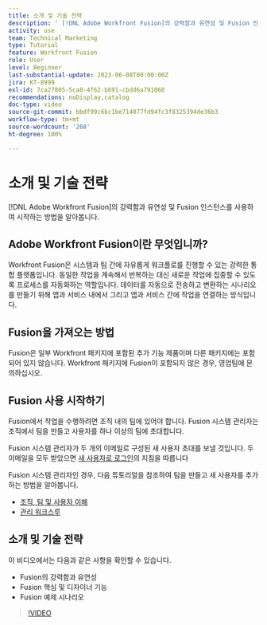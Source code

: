 ```yaml
---
title: 소개 및 기술 전략
description: ' [!DNL Adobe Workfront Fusion]의 강력함과 유연성 및 Fusion 인스턴스를 사용하여 시작하는 방법을 알아봅니다.'
activity: use
team: Technical Marketing
type: Tutorial
feature: Workfront Fusion
role: User
level: Beginner
last-substantial-update: 2023-06-08T00:00:00Z
jira: KT-8999
exl-id: 7ca27805-5ca8-4f62-b691-cbdd6a791060
recommendations: noDisplay,catalog
doc-type: video
source-git-commit: bbdf99c6bc1be714077fd94fc3f8325394de36b3
workflow-type: tm+mt
source-wordcount: '268'
ht-degree: 100%

---
```


# 소개 및 기술 전략

[!DNL Adobe Workfront Fusion]의 강력함과 유연성 및 Fusion 인스턴스를 사용하여 시작하는 방법을 알아봅니다.

## Adobe Workfront Fusion이란 무엇입니까?

Workfront Fusion은 시스템과 팀 간에 자유롭게 워크플로를 진행할 수 있는 강력한 통합 플랫폼입니다. 동일한 작업을 계속해서 반복하는 대신 새로운 작업에 집중할 수 있도록 프로세스를 자동화하는 역할입니다. 데이터를 자동으로 전송하고 변환하는 시나리오를 만들기 위해 앱과 서비스 내에서 그리고 앱과 서비스 간에 작업을 연결하는 방식입니다.

## Fusion을 가져오는 방법

Fusion은 일부 Workfront 패키지에 포함된 추가 기능 제품이며 다른 패키지에는 포함되어 있지 않습니다. Workfront 패키지에 Fusion이 포함되지 않은 경우, 영업팀에 문의하십시오.

## Fusion 사용 시작하기

Fusion에서 작업을 수행하려면 조직 내의 팀에 있어야 합니다. Fusion 시스템 관리자는 조직에서 팀을 만들고 사용자를 하나 이상의 팀에 초대합니다.

Fusion 시스템 관리자가 두 개의 이메일로 구성된 새 사용자 초대를 보낼 것입니다. 두 이메일을 모두 받았으면 [새 사용자로 로그인](https://experienceleague.adobe.com/docs/workfront-learn/tutorials-workfront/fusion/welcome-to-workfront-fusion/log-in-as-a-new-user.html?lang=ko-KR)의 지침을 따릅니다

Fusion 시스템 관리자인 경우, 다음 튜토리얼을 참조하여 팀을 만들고 새 사용자를 추가하는 방법을 알아봅니다.

* [조직, 팀 및 사용자 이해](https://experienceleague.adobe.com/docs/workfront-learn/tutorials-workfront/fusion/workfront-fusion-administration/understand-organizations-teams-and-users.html?lang=ko-KR)
* [관리 워크스루](https://experienceleague.adobe.com/docs/workfront-learn/tutorials-workfront/fusion/workfront-fusion-administration/administration-walkthrough.html?lang=ko-KR)

## 소개 및 기술 전략

이 비디오에서는 다음과 같은 사항을 확인할 수 있습니다.

* Fusion의 강력함과 유연성
* Fusion 핵심 및 디자이너 기능
* Fusion 예제 시나리오

>[!VIDEO](https://video.tv.adobe.com/v/335259/?quality=12&learn=on&enablevpops=1)
